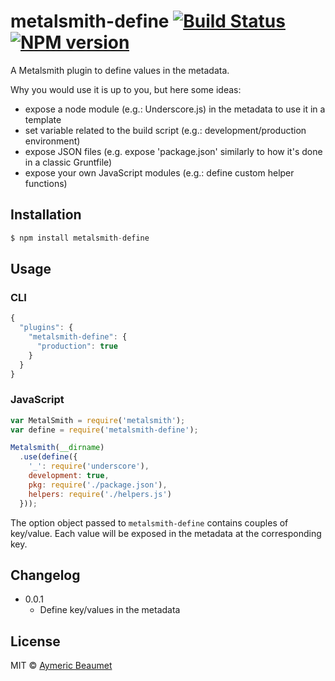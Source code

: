 # metalsmith-define [![Build Status](https://travis-ci.org/aymericbeaumet/metalsmith-define.svg?branch=master)](https://travis-ci.org/aymericbeaumet/metalsmith-define) [![NPM version](https://badge.fury.io/js/metalsmith-define.svg)](http://badge.fury.io/js/metalsmith-define)

A Metalsmith plugin to define values in the metadata.

Why you would use it is up to you, but here some ideas:
- expose a node module (e.g.: Underscore.js) in the metadata to use it in a
  template
- set variable related to the build script (e.g.: development/production
  environment)
- expose JSON files (e.g. expose 'package.json' similarly to how it's done in a
  classic Gruntfile)
- expose your own JavaScript modules (e.g.: define custom helper functions)

## Installation

```javascript
$ npm install metalsmith-define
```

## Usage

### CLI

```javascript
{
  "plugins": {
    "metalsmith-define": {
      "production": true
    }
  }
}
```

### JavaScript

```javascript
var MetalSmith = require('metalsmith');
var define = require('metalsmith-define');

Metalsmith(__dirname)
  .use(define({
    '_': require('underscore'),
    development: true,
    pkg: require('./package.json'),
    helpers: require('./helpers.js')
  }));
```

The option object passed to `metalsmith-define` contains couples of key/value.
Each value will be exposed in the metadata at the corresponding key.

## Changelog

* 0.0.1
  * Define key/values in the metadata

## License

MIT © [Aymeric Beaumet](http://beaumet.me)
